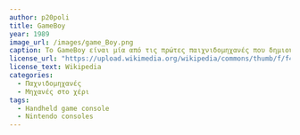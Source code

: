 ```yaml
---
author: p20poli
title: GameBoy
year: 1989 
image_url: /images/game_Boy.png
caption: Το GameBoy είναι μία από τις πρώτες παιχνιδομηχανές που δημιουργήθηκε από την Nintendo το 1989 στην Ιαπωνία. Θεωρείται 4η γενειάς κονσόλα και σταμάτησε την παραγωγή του στο 2003.
license_url: "https://upload.wikimedia.org/wikipedia/commons/thumb/f/f4/Game-Boy-FL.jpg/220px-Game-Boy-FL.jpg" 
license_text: Wikipedia
categories:
  - Παχνιδομηχανές
  - Μηχανές στο χέρι
tags:
  - Handheld game console
  - Nintendo consoles
---
```


